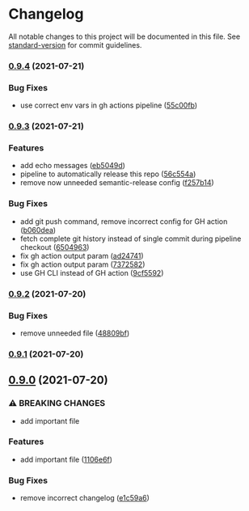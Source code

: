 # Changelog

All notable changes to this project will be documented in this file. See [standard-version](https://github.com/conventional-changelog/standard-version) for commit guidelines.

### [0.9.4](https://github.com/mowies/semrel-testing2/compare/v0.9.3...v0.9.4) (2021-07-21)


### Bug Fixes

* use correct env vars in gh actions pipeline ([55c00fb](https://github.com/mowies/semrel-testing2/commit/55c00fbb42c07f167f86c6b06be0f30c18dd2551))

### [0.9.3](https://github.com/mowies/semrel-testing2/compare/v0.9.2...v0.9.3) (2021-07-21)


### Features

* add echo messages ([eb5049d](https://github.com/mowies/semrel-testing2/commit/eb5049d8d0e3252067fdcfedb388d087b463063e))
* pipeline to automatically release this repo ([56c554a](https://github.com/mowies/semrel-testing2/commit/56c554afbbec48921b3c9795c7f678b9c87eb3dd))
* remove now unneeded semantic-release config ([f257b14](https://github.com/mowies/semrel-testing2/commit/f257b1458951424c7213c5b00ca3f4e456ce01f3))


### Bug Fixes

* add git push command, remove incorrect config for GH action ([b060dea](https://github.com/mowies/semrel-testing2/commit/b060dea7e7af6084026110a697bbd75730a74d7e))
* fetch complete git history instead of single commit during pipeline checkout ([6504963](https://github.com/mowies/semrel-testing2/commit/6504963980b5c95ed4e8c0f64dcfe99f16152392))
* fix gh action output param ([ad24741](https://github.com/mowies/semrel-testing2/commit/ad24741cdfbb2d937da93570eda57e2756b74e2a))
* fix gh action output param ([7372582](https://github.com/mowies/semrel-testing2/commit/7372582c4532dc554656b0dc3b707a8bb3ff2237))
* use GH CLI instead of GH action ([9cf5592](https://github.com/mowies/semrel-testing2/commit/9cf55920cbc8593bbdec55892b34b8be2c128c8a))

### [0.9.2](https://github.com/mowies/semrel-testing2/compare/v0.9.1...v0.9.2) (2021-07-20)


### Bug Fixes

* remove unneeded file ([48809bf](https://github.com/mowies/semrel-testing2/commit/48809bf19004d366583f911095d1658952e52821))

### [0.9.1](https://github.com/mowies/semrel-testing2/compare/v0.9.0...v0.9.1) (2021-07-20)

## [0.9.0](https://github.com/mowies/semrel-testing2/compare/v0.8.0...v0.9.0) (2021-07-20)


### ⚠ BREAKING CHANGES

* add important file

### Features

* add important file ([1106e6f](https://github.com/mowies/semrel-testing2/commit/1106e6fdfe62ad8e93e5da0b59a1a99a4746c310))


### Bug Fixes

* remove incorrect changelog ([e1c59a6](https://github.com/mowies/semrel-testing2/commit/e1c59a6139c239d0f2f77478d6939278ddabf8df))
